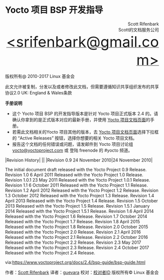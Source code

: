Yocto 项目 BSP 开发指导
======

<p align="right">Scott Rifenbark<br>
Scott的文档服务公司<br>
<a href="mailto:srifenbark@gmail.com"><font size=100>&lt;srifenbark@gmail.com&gt;</font></a>
</p>

版权所有@ 2010-2017  Linux 基金会

此文允许被复制，分发以及或者修改此文档，但需要遵循知识共享组织发布的共享协议2.0 UK: England & Wales条款

**手册说明**

* 这个 Yocto 项目 BSP 的开发指导版本是针对 Yocto 项目正式版本 2.4 的。请确认你拿到的是正式版本对应的最新手册，并使用 [Yocto 项目文档页面][2]的手册。
* 若需此文档相关的Yocto 项目其他的版本，去 [Yocto 项目文档页面][2]选择下拉框的 “Active Releases” 按钮，选择你想要的相关 Yocto 项目文档。
* 报告这个文档的任何错误或问题，请发邮件到 Yocto 项目讨论组 yocto@yoctoproject.com 或 登陆 freenode 的 #yocto 频道。

|Revision History|
||
|Revision 0.9	24 November 2010|24 November 2010|



The initial document draft released with the Yocto Project 0.9 Release.
Revision 1.0	6 April 2011
Released with the Yocto Project 1.0 Release.
Revision 1.0.1	23 May 2011
Released with the Yocto Project 1.0.1 Release.
Revision 1.1	6 October 2011
Released with the Yocto Project 1.1 Release.
Revision 1.2	April 2012
Released with the Yocto Project 1.2 Release.
Revision 1.3	October 2012
Released with the Yocto Project 1.3 Release.
Revision 1.4	April 2013
Released with the Yocto Project 1.4 Release.
Revision 1.5	October 2013
Released with the Yocto Project 1.5 Release.
Revision 1.5.1	January 2014
Released with the Yocto Project 1.5.1 Release.
Revision 1.6	April 2014
Released with the Yocto Project 1.6 Release.
Revision 1.7	October 2014
Released with the Yocto Project 1.7 Release.
Revision 1.8	April 2015
Released with the Yocto Project 1.8 Release.
Revision 2.0	October 2015
Released with the Yocto Project 2.0 Release.
Revision 2.1	April 2016
Released with the Yocto Project 2.1 Release.
Revision 2.2	October 2016
Released with the Yocto Project 2.2 Release.
Revision 2.3	May 2017
Released with the Yocto Project 2.3 Release.
Revision 2.4	October 2017
Released with the Yocto Project 2.4 Release.

via:https://www.yoctoproject.org/docs/2.4/bsp-guide/bsp-guide.html

作者：[Scott Rifenbark](mailto:srifenbark@gmail.com)
译者：[guevara](https://github.com/guevaraya)
校对：[校对者ID](https://github.com/校对者ID)
版权所有© Linux 基金会

[1]: mailto:srifenbark@gmail.com
[2]: http://www.yoctoproject.org/documentation
